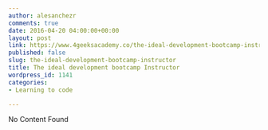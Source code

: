 ```yaml
---
author: alesanchezr
comments: true
date: 2016-04-20 04:00:00+00:00
layout: post
link: https://www.4geeksacademy.co/the-ideal-development-bootcamp-instructor/
published: false
slug: the-ideal-development-bootcamp-instructor
title: The ideal development bootcamp Instructor
wordpress_id: 1141
categories:
- Learning to code

---
```


No Content Found
